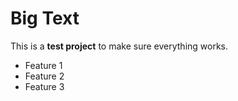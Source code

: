 # Big Text

This is a **test project** to make sure everything works.

- Feature 1
- Feature 2
- Feature 3